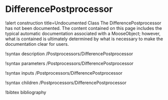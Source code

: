 <!-- MOOSE Documentation Stub: Remove this when content is added. -->

# DifferencePostprocessor

!alert construction title=Undocumented Class
The DifferencePostprocessor has not been documented. The content contained on this page includes the
typical automatic documentation associated with a MooseObject; however, what is contained is
ultimately determined by what is necessary to make the documentation clear for users.

!syntax description /Postprocessors/DifferencePostprocessor

!syntax parameters /Postprocessors/DifferencePostprocessor

!syntax inputs /Postprocessors/DifferencePostprocessor

!syntax children /Postprocessors/DifferencePostprocessor

!bibtex bibliography
